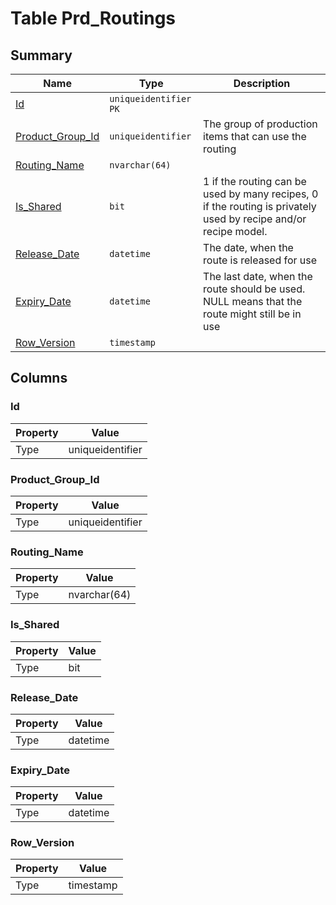 # Table Prd_Routings


## Summary

| Name | Type | Description |
| - | - | --- |
|[Id](#id)|`uniqueidentifier` `PK`||
|[Product_Group_Id](#product_group_id)|`uniqueidentifier` |The group of production items that can use the routing|
|[Routing_Name](#routing_name)|`nvarchar(64)` ||
|[Is_Shared](#is_shared)|`bit` |1 if the routing can be used by many recipes, 0 if the routing is privately used by recipe and/or recipe model.|
|[Release_Date](#release_date)|`datetime` |The date, when the route is released for use|
|[Expiry_Date](#expiry_date)|`datetime` |The last date, when the route should be used. NULL means that the route might still be in use|
|[Row_Version](#row_version)|`timestamp` ||

## Columns

### Id

| Property | Value |
| - | - |
|Type|uniqueidentifier|

### Product_Group_Id

| Property | Value |
| - | - |
|Type|uniqueidentifier|

### Routing_Name

| Property | Value |
| - | - |
|Type|nvarchar(64)|

### Is_Shared

| Property | Value |
| - | - |
|Type|bit|

### Release_Date

| Property | Value |
| - | - |
|Type|datetime|

### Expiry_Date

| Property | Value |
| - | - |
|Type|datetime|

### Row_Version

| Property | Value |
| - | - |
|Type|timestamp|


